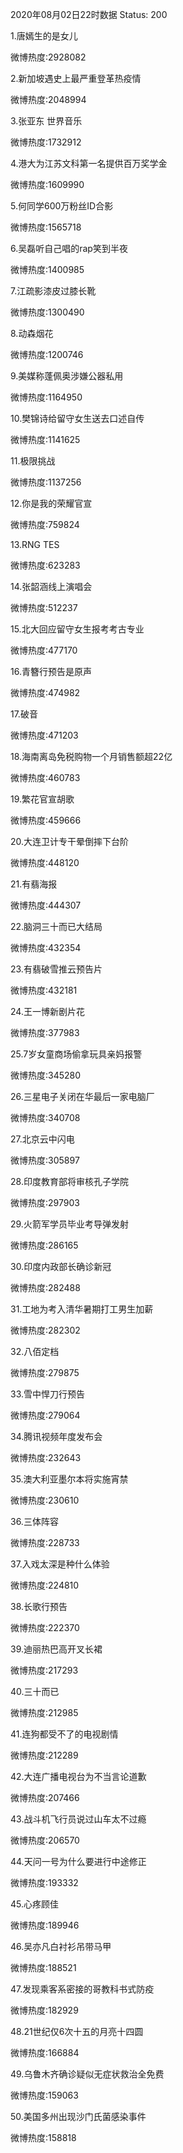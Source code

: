 2020年08月02日22时数据
Status: 200

1.唐嫣生的是女儿

微博热度:2928082

2.新加坡遇史上最严重登革热疫情

微博热度:2048994

3.张亚东 世界音乐

微博热度:1732912

4.港大为江苏文科第一名提供百万奖学金

微博热度:1609990

5.何同学600万粉丝ID合影

微博热度:1565718

6.吴磊听自己唱的rap笑到半夜

微博热度:1400985

7.江疏影漆皮过膝长靴

微博热度:1300490

8.动森烟花

微博热度:1200746

9.美媒称蓬佩奥涉嫌公器私用

微博热度:1164950

10.樊锦诗给留守女生送去口述自传

微博热度:1141625

11.极限挑战

微博热度:1137256

12.你是我的荣耀官宣

微博热度:759824

13.RNG TES

微博热度:623283

14.张韶涵线上演唱会

微博热度:512237

15.北大回应留守女生报考考古专业

微博热度:477170

16.青簪行预告是原声

微博热度:474982

17.破音

微博热度:471203

18.海南离岛免税购物一个月销售额超22亿

微博热度:460783

19.繁花官宣胡歌

微博热度:459666

20.大连卫计专干晕倒摔下台阶

微博热度:448120

21.有翡海报

微博热度:444307

22.脑洞三十而已大结局

微博热度:432354

23.有翡破雪推云预告片

微博热度:432181

24.王一博新剧片花

微博热度:377983

25.7岁女童商场偷拿玩具亲妈报警

微博热度:345280

26.三星电子关闭在华最后一家电脑厂

微博热度:340708

27.北京云中闪电

微博热度:305897

28.印度教育部将审核孔子学院

微博热度:297903

29.火箭军学员毕业考导弹发射

微博热度:286165

30.印度内政部长确诊新冠

微博热度:282488

31.工地为考入清华暑期打工男生加薪

微博热度:282302

32.八佰定档

微博热度:279875

33.雪中悍刀行预告

微博热度:279064

34.腾讯视频年度发布会

微博热度:232643

35.澳大利亚墨尔本将实施宵禁

微博热度:230610

36.三体阵容

微博热度:228733

37.入戏太深是种什么体验

微博热度:224810

38.长歌行预告

微博热度:222370

39.迪丽热巴高开叉长裙

微博热度:217293

40.三十而已

微博热度:212985

41.连狗都受不了的电视剧情

微博热度:212289

42.大连广播电视台为不当言论道歉

微博热度:207466

43.战斗机飞行员说过山车太不过瘾

微博热度:206570

44.天问一号为什么要进行中途修正

微博热度:193332

45.心疼顾佳

微博热度:189946

46.吴亦凡白衬衫吊带马甲

微博热度:188521

47.发现乘客系密接的哥教科书式防疫

微博热度:182929

48.21世纪仅6次十五的月亮十四圆

微博热度:166884

49.乌鲁木齐确诊疑似无症状救治全免费

微博热度:159063

50.美国多州出现沙门氏菌感染事件

微博热度:158818

